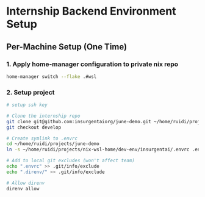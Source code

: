 # Internship Backend Environment Setup

## Per-Machine Setup (One Time)


### 1. Apply home-manager configuration to private nix repo
```bash
home-manager switch --flake .#wsl
```

### 2. Setup project
```bash
# setup ssh key

# Clone the internship repo
git clone git@github.com:insurgentaiorg/june-demo.git ~/home/ruidi/projects
git checkout develop

# Create symlink to .envrc
cd ~/home/ruidi/projects/june-demo
ln -s ~/home/ruidi/projects/nix-wsl-home/dev-env/insurgentai/.envrc .envrc

# Add to local git excludes (won't affect team)
echo ".envrc" >> .git/info/exclude
echo ".direnv/" >> .git/info/exclude

# Allow direnv
direnv allow
```